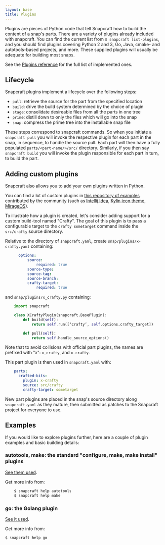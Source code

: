 ```yaml
---
layout: base
title: Plugins
---
```


Plugins are pieces of Python code that tell Snapcraft how to build the content of a snap's parts. There are a variety of plugins already included with snapcraft. You can find the current list from `$ snapcraft list-plugins`, and you should find plugins covering Python 2 and 3, Go, Java, cmake- and autotools-based projects, and more. These supplied plugins will usually be adequate for building most snaps.

See the [Plugins reference](/reference/plugins) for the full list of implemented ones.

## Lifecycle

Snapcraft plugins implement a lifecycle over the following steps:

- `pull`: retrieve the source for the part from the specified location
- `build`: drive the build system determined by the choice of plugin
- `stage`: consolidate desireable files from all the parts in one tree
- `prime`: distill down to only the files which will go into the snap
- `snap`: compress the prime tree into the installable snap file

These steps correspond to snapcraft commands. So when you initiate a `snapcraft pull` you will invoke the respective plugin for each part in the snap, in sequence, to handle the source pull. Each part will then have a fully populated `parts/<part-name/>/src/` directory. Similarly, if you then say `snapcraft build` you will invoke the plugin responsible for each part in turn, to build the part.

## Adding custom plugins

Snapcraft also allows you to add your own plugins written in Python.

You can find a lot of custom plugins in [this repository of examples](https://github.com/ubuntu/snappy-playpen) contributed by the community (such as [Intellij Idea](https://github.com/ubuntu/snappy-playpen/tree/master/idea), [Kylin icon theme](https://github.com/ubuntu/snappy-playpen/tree/master/ubuntukylin-icon-theme), [MirageOS](https://github.com/ubuntu/snappy-playpen/tree/master/mirageos)).

To illustrate how a plugin is created, let's consider adding support for a custom build-tool named "Crafty". The goal of this plugin is to pass a configurable target to the `crafty sometarget` command inside the `src/crafty` source directory.

Relative to the directory of `snapcraft.yaml`, create `snap/plugins/x-crafty.yaml` containing:

```yaml
      options:
          source:
              required: true
          source-type:
          source-tag:
          source-branch:
          crafty-target:
              required: true
```

and `snap/plugins/x_crafty.py` containing:

```python
    import snapcraft

    class XCraftyPlugin(snapcraft.BasePlugin):
        def build(self):
            return self.run([‘crafty’, self.options.crafty_target])

        def pull(self):
            return self.handle_source_options()
```

Note that to avoid collisions with official part plugins, the names are prefixed with "x": `x_crafty`, and `x-crafty`.

This part plugin is then used in `snapcraft.yaml` with:

```yaml
    parts:
      crafted-bits:
        plugin: x-crafty
        source: src/crafty
        crafty-target: sometarget
```

New part plugins are placed in the snap's source directory along `snapcraft.yaml` as they mature, then submitted as patches to the Snapcraft project for everyone to use.

## Examples

If you would like to explore plugins further, here are a couple of plugin examples and basic building details:

### autotools, make: the standard "configure, make, make install" plugins

[See them used](https://github.com/ubuntu-core/snapcraft/blob/master/demos/libpipeline/snap/snapcraft.yaml).

Get more info from:

```bash
    $ snapcraft help autotools
    $ snapcraft help make
```

### go: the Golang plugin

[See it used](https://github.com/ubuntu-core/snapcraft/blob/master/demos/godd/snap/snapcraft.yaml).

Get more info from:

```bash
$ snapcraft help go
```